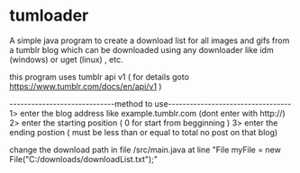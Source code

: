 # tumloader
A simple java program to create a download list for all images and gifs from a tumblr blog which can be downloaded using any downloader like idm (windows) or uget (linux) , etc. 

this program uses tumblr api v1 ( for details goto https://www.tumblr.com/docs/en/api/v1 )

-----------------------------method to use----------------------------------
1> enter the blog address like example.tumblr.com (dont enter with http://)
2> enter the starting position ( 0 for start from begginning )
3> enter the ending postion ( must be less than or equal to total no post on that blog)

change the download path in file /src/main.java at line "File myFile = new File("C:/downloads/downloadList.txt");"
